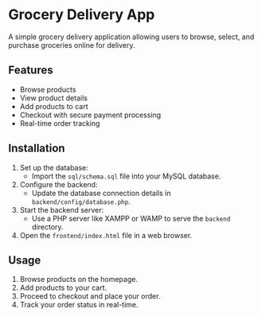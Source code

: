 # Grocery Delivery App

A simple grocery delivery application allowing users to browse, select, and purchase groceries online for delivery.

## Features
- Browse products
- View product details
- Add products to cart
- Checkout with secure payment processing
- Real-time order tracking

## Installation
1. Set up the database:
    - Import the `sql/schema.sql` file into your MySQL database.
2. Configure the backend:
    - Update the database connection details in `backend/config/database.php`.
3. Start the backend server:
    - Use a PHP server like XAMPP or WAMP to serve the `backend` directory.
4. Open the `frontend/index.html` file in a web browser.

## Usage
1. Browse products on the homepage.
2. Add products to your cart.
3. Proceed to checkout and place your order.
4. Track your order status in real-time.

